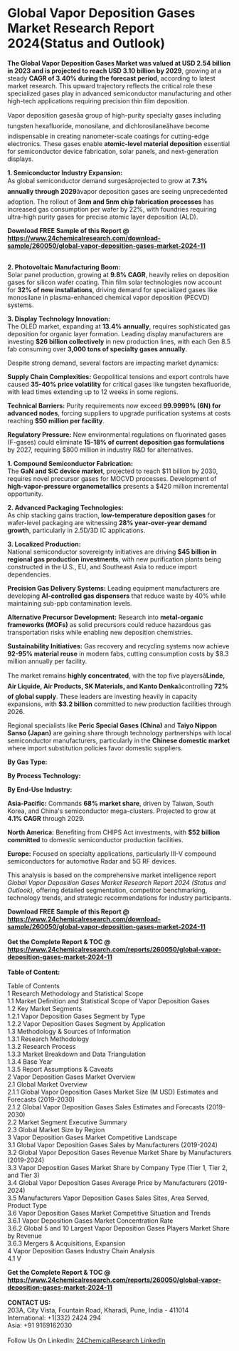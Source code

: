 <h1>Global Vapor Deposition Gases Market Research Report 2024(Status and Outlook)</h1><p><strong>The Global Vapor Deposition Gases Market was valued at USD 2.54 billion in 2023 and is projected to reach USD 3.10 billion by 2029</strong>, growing at a steady <strong>CAGR of 3.40% during the forecast period</strong>, according to latest market research. This upward trajectory reflects the critical role these specialized gases play in advanced semiconductor manufacturing and other high-tech applications requiring precision thin film deposition.</p><p>Vapor deposition gasesâa group of high-purity specialty gases including tungsten hexafluoride, monosilane, and dichlorosilaneâhave become indispensable in creating nanometer-scale coatings for cutting-edge electronics. These gases enable <strong>atomic-level material deposition</strong> essential for semiconductor device fabrication, solar panels, and next-generation displays.</p><p><strong>1. Semiconductor Industry Expansion:</strong><br>
As global semiconductor demand surgesâprojected to grow at <strong>7.3% annually through 2029</strong>âvapor deposition gases are seeing unprecedented adoption. The rollout of <strong>3nm and 5nm chip fabrication processes</strong> has increased gas consumption per wafer by 22%, with foundries requiring ultra-high purity gases for precise atomic layer deposition (ALD).</p><div><b>Download FREE Sample of this Report @ 
            <a href="https://www.24chemicalresearch.com/download-sample/260050/global-vapor-deposition-gases-market-2024-11">
            https://www.24chemicalresearch.com/download-sample/260050/global-vapor-deposition-gases-market-2024-11</a></b></div><br><p><strong>2. Photovoltaic Manufacturing Boom:</strong><br>
Solar panel production, growing at <strong>9.8% CAGR</strong>, heavily relies on deposition gases for silicon wafer coating. Thin film solar technologies now account for <strong>32% of new installations</strong>, driving demand for specialized gases like monosilane in plasma-enhanced chemical vapor deposition (PECVD) systems.</p><p><strong>3. Display Technology Innovation:</strong><br>
The OLED market, expanding at <strong>13.4% annually</strong>, requires sophisticated gas deposition for organic layer formation. Leading display manufacturers are investing <strong>$26 billion collectively</strong> in new production lines, with each Gen 8.5 fab consuming over <strong>3,000 tons of specialty gases annually</strong>.</p><p>Despite strong demand, several factors are impacting market dynamics:</p><p><strong>Supply Chain Complexities:</strong> Geopolitical tensions and export controls have caused <strong>35-40% price volatility</strong> for critical gases like tungsten hexafluoride, with lead times extending up to 12 weeks in some regions.</p><p><strong>Technical Barriers:</strong> Purity requirements now exceed <strong>99.9999% (6N) for advanced nodes</strong>, forcing suppliers to upgrade purification systems at costs reaching <strong>$50 million per facility</strong>.</p><p><strong>Regulatory Pressure:</strong> New environmental regulations on fluorinated gases (F-gases) could eliminate <strong>15-18% of current deposition gas formulations</strong> by 2027, requiring $800 million in industry R&amp;D for alternatives.</p><p><strong>1. Compound Semiconductor Fabrication:</strong><br>
The <strong>GaN and SiC device market</strong>, projected to reach $11 billion by 2030, requires novel precursor gases for MOCVD processes. Development of <strong>high-vapor-pressure organometallics</strong> presents a $420 million incremental opportunity.</p><p><strong>2. Advanced Packaging Technologies:</strong><br>
As chip stacking gains traction, <strong>low-temperature deposition gases</strong> for wafer-level packaging are witnessing <strong>28% year-over-year demand growth</strong>, particularly in 2.5D/3D IC applications.</p><p><strong>3. Localized Production:</strong><br>
National semiconductor sovereignty initiatives are driving <strong>$45 billion in regional gas production investments</strong>, with new purification plants being constructed in the U.S., EU, and Southeast Asia to reduce import dependencies.</p><p><strong>Precision Gas Delivery Systems:</strong> Leading equipment manufacturers are developing <strong>AI-controlled gas dispensers</strong> that reduce waste by 40% while maintaining sub-ppb contamination levels.</p><p><strong>Alternative Precursor Development:</strong> Research into <strong>metal-organic frameworks (MOFs)</strong> as solid precursors could reduce hazardous gas transportation risks while enabling new deposition chemistries.</p><p><strong>Sustainability Initiatives:</strong> Gas recovery and recycling systems now achieve <strong>92-95% material reuse</strong> in modern fabs, cutting consumption costs by $8.3 million annually per facility.</p><p>The market remains <strong>highly concentrated</strong>, with the top five playersâ<strong>Linde, Air Liquide, Air Products, SK Materials, and Kanto Denka</strong>âcontrolling <strong>72% of global supply</strong>. These leaders are investing heavily in capacity expansions, with <strong>$3.2 billion</strong> committed to new production facilities through 2026.</p><p>Regional specialists like <strong>Peric Special Gases (China)</strong> and <strong>Taiyo Nippon Sanso (Japan)</strong> are gaining share through technology partnerships with local semiconductor manufacturers, particularly in the <strong>Chinese domestic market</strong> where import substitution policies favor domestic suppliers.</p><p><strong>By Gas Type:</strong></p><p><strong>By Process Technology:</strong></p><p><strong>By End-Use Industry:</strong></p><p><strong>Asia-Pacific:</strong> Commands <strong>68% market share</strong>, driven by Taiwan, South Korea, and China's semiconductor mega-clusters. Projected to grow at <strong>4.1% CAGR</strong> through 2029.</p><p><strong>North America:</strong> Benefiting from CHIPS Act investments, with <strong>$52 billion committed</strong> to domestic semiconductor production facilities.</p><p><strong>Europe:</strong> Focused on specialty applications, particularly III-V compound semiconductors for automotive Radar and 5G RF devices.</p><p>This analysis is based on the comprehensive market intelligence report <em>Global Vapor Deposition Gases Market Research Report 2024 (Status and Outlook)</em>, offering detailed segmentation, competitor benchmarking, technology trends, and strategic recommendations for industry participants.</p><div><b>Download FREE Sample of this Report @ 
            <a href="https://www.24chemicalresearch.com/download-sample/260050/global-vapor-deposition-gases-market-2024-11">
            https://www.24chemicalresearch.com/download-sample/260050/global-vapor-deposition-gases-market-2024-11</a></b></div><br><div><b>Get the Complete Report & TOC @ 
            <a href="https://www.24chemicalresearch.com/reports/260050/global-vapor-deposition-gases-market-2024-11">
            https://www.24chemicalresearch.com/reports/260050/global-vapor-deposition-gases-market-2024-11</a></b></div><br>
            <b>Table of Content:</b><p>Table of Contents<br />
1 Research Methodology and Statistical Scope<br />
1.1 Market Definition and Statistical Scope of Vapor Deposition Gases<br />
1.2 Key Market Segments<br />
1.2.1 Vapor Deposition Gases Segment by Type<br />
1.2.2 Vapor Deposition Gases Segment by Application<br />
1.3 Methodology & Sources of Information<br />
1.3.1 Research Methodology<br />
1.3.2 Research Process<br />
1.3.3 Market Breakdown and Data Triangulation<br />
1.3.4 Base Year<br />
1.3.5 Report Assumptions & Caveats<br />
2 Vapor Deposition Gases Market Overview<br />
2.1 Global Market Overview<br />
2.1.1 Global Vapor Deposition Gases Market Size (M USD) Estimates and Forecasts (2019-2030)<br />
2.1.2 Global Vapor Deposition Gases Sales Estimates and Forecasts (2019-2030)<br />
2.2 Market Segment Executive Summary<br />
2.3 Global Market Size by Region<br />
3 Vapor Deposition Gases Market Competitive Landscape<br />
3.1 Global Vapor Deposition Gases Sales by Manufacturers (2019-2024)<br />
3.2 Global Vapor Deposition Gases Revenue Market Share by Manufacturers (2019-2024)<br />
3.3 Vapor Deposition Gases Market Share by Company Type (Tier 1, Tier 2, and Tier 3)<br />
3.4 Global Vapor Deposition Gases Average Price by Manufacturers (2019-2024)<br />
3.5 Manufacturers Vapor Deposition Gases Sales Sites, Area Served, Product Type<br />
3.6 Vapor Deposition Gases Market Competitive Situation and Trends<br />
3.6.1 Vapor Deposition Gases Market Concentration Rate<br />
3.6.2 Global 5 and 10 Largest Vapor Deposition Gases Players Market Share by Revenue<br />
3.6.3 Mergers & Acquisitions, Expansion<br />
4 Vapor Deposition Gases Industry Chain Analysis<br />
4.1 V</p><div><b>Get the Complete Report & TOC @ 
            <a href="https://www.24chemicalresearch.com/reports/260050/global-vapor-deposition-gases-market-2024-11">
            https://www.24chemicalresearch.com/reports/260050/global-vapor-deposition-gases-market-2024-11</a></b></div><br><b>CONTACT US:</b><br>
            203A, City Vista, Fountain Road, Kharadi, Pune, India - 411014<br>
            International: +1(332) 2424 294<br>
            Asia: +91 9169162030 <br><br>
            Follow Us On LinkedIn: <a href="https://www.linkedin.com/company/24chemicalresearch/">24ChemicalResearch LinkedIn</a>